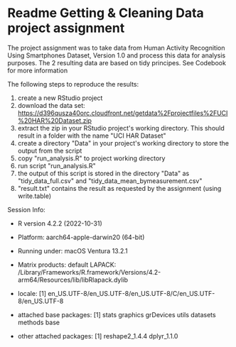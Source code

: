 # Readme Getting & Cleaning Data project assignment

The project assignment was to take data from Human Activity Recognition Using Smartphones Dataset, Version 1.0 and process this data for analysis purposes. The 2 resulting data are based on tidy principes. See Codebook for more information

The following steps to reproduce the results:

1.  create a new RStudio project
2.  download the data set: <https://d396qusza40orc.cloudfront.net/getdata%2Fprojectfiles%2FUCI%20HAR%20Dataset.zip>
3.  extract the zip in your RStudio project's working directory. This should result in a folder with the name "UCI HAR Dataset"
4.  create a directory "Data" in your project's working directory to store the output from the script
5.  copy "run_analysis.R" to project working directory
6.  run script "run_analysis.R"
7.  the output of this script is stored in the directory "Data" as "tidy_data_full.csv" and "tidy_data_mean_bymeasurement.csv"
8.  "result.txt" contains the result as requested by the assignment (using write.table)

Session Info:

-   R version 4.2.2 (2022-10-31)

-   Platform: aarch64-apple-darwin20 (64-bit)

-   Running under: macOS Ventura 13.2.1

-   Matrix products: default LAPACK: /Library/Frameworks/R.framework/Versions/4.2-arm64/Resources/lib/libRlapack.dylib

-   locale: [1] en_US.UTF-8/en_US.UTF-8/en_US.UTF-8/C/en_US.UTF-8/en_US.UTF-8

-   attached base packages: [1] stats graphics grDevices utils datasets methods base

-   other attached packages: [1] reshape2_1.4.4 dplyr_1.1.0
